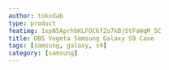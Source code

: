 ```yaml
---
author: tokodab
type: product
featimg: 1xpN5AprhbKLFOC6fZo7kBjStFaWqM_5C
title: DBS Vegeta Samsung Galaxy S9 Case
tags: [samsung, galaxy, s9]
category: [samsung]
---
```

